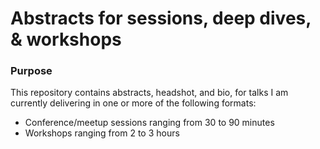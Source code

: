# Abstracts for sessions, deep dives, & workshops

### Purpose
This repository contains abstracts, headshot, and bio, for talks I am currently delivering in one or more of the following formats:

- Conference/meetup sessions ranging from 30 to 90 minutes
- Workshops ranging from 2 to 3 hours
